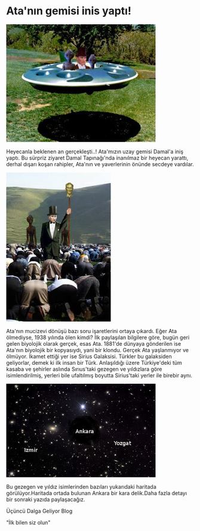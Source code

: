# Ata'nın gemisi inis yaptı!

![](ata-ufo.jpg)

Heyecanla beklenen an gerçekleşti..! Ata'mızın uzay gemisi Damal'a
iniş yaptı. Bu sürpriz ziyaret Damal Tapınağı'nda inanılmaz bir
heyecan yarattı, derhal dışarı koşan rahipler, Ata'nın ve yaverlerinin
önünde secdeye vardılar.

![](namaz-ata-uzayli.jpg)

Ata'nın mucizevi dönüşü bazı soru işaretlerini ortaya çıkardı. Eğer
Ata ölmediyse, 1938 yılında ölen kimdi? İlk paylaşılan bilgilere göre,
bugün geri gelen biyolojik olarak gerçek, esas Ata. 1881'de dünyaya
gönderilen ise Ata'nın biyolojik bir kopyasıydı, yani bir
klondu. Gerçek Ata yaşlanmıyor ve ölmüyor. İkamet ettiği yer ise
Sirius Galaksisi. Türkler bu galaksiden geliyorlar, demek ki ilk insan
bir Türk. Anlaşıldığı üzere Türkiye'deki tüm kasaba ve şehirler
aslında Sırıus'taki gezegen ve yıldızlara göre isimlendirilmiş,
yerleri bile ufaltılmış boyutta Sirius'taki yerler ile birebir aynı.

![](stars.jpg)

Bu gezegen ve yıldız isimlerinden bazıları yukarıdaki haritada
görülüyor.Haritada ortada bulunan Ankara bir kara delik.Daha fazla
detayı bir sonraki yazıda paylaşacağız.

Üçüncü Dalga Geliyor Blog

"İlk bilen siz olun"


